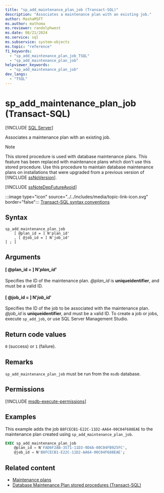 ```yaml
---
title: "sp_add_maintenance_plan_job (Transact-SQL)"
description: "Associates a maintenance plan with an existing job."
author: MashaMSFT
ms.author: mathoma
ms.reviewer: randolphwest
ms.date: 08/21/2024
ms.service: sql
ms.subservice: system-objects
ms.topic: "reference"
f1_keywords:
  - "sp_add_maintenance_plan_job_TSQL"
  - "sp_add_maintenance_plan_job"
helpviewer_keywords:
  - "sp_add_maintenance_plan_job"
dev_langs:
  - "TSQL"
---
```

# sp_add_maintenance_plan_job (Transact-SQL)

[!INCLUDE [SQL Server](../../includes/applies-to-version/sqlserver.md)]

Associates a maintenance plan with an existing job.

> [!NOTE]  
> This stored procedure is used with database maintenance plans. This feature has been replaced with maintenance plans which don't use this stored procedure. Use this procedure to maintain database maintenance plans on installations that were upgraded from a previous version of [!INCLUDE [ssNoVersion](../../includes/ssnoversion-md.md)].

[!INCLUDE [ssNoteDepFutureAvoid](../../includes/ssnotedepfutureavoid-md.md)]

:::image type="icon" source="../../includes/media/topic-link-icon.svg" border="false"::: [Transact-SQL syntax conventions](../../t-sql/language-elements/transact-sql-syntax-conventions-transact-sql.md)

## Syntax

```syntaxsql
sp_add_maintenance_plan_job
    [ @plan_id = ] N'plan_id'
    , [ @job_id = ] N'job_id'
[ ; ]
```

## Arguments

#### [ @plan_id = ] N'*plan_id*'

Specifies the ID of the maintenance plan. *@plan_id* is **uniqueidentifier**, and must be a valid ID.

#### [ @job_id = ] N'*job_id*'

Specifies the ID of the job to be associated with the maintenance plan. *@job_id* is **uniqueidentifier**, and must be a valid ID. To create a job or jobs, execute `sp_add_job`, or use SQL Server Management Studio.

## Return code values

`0` (success) or `1` (failure).

## Remarks

`sp_add_maintenance_plan_job` must be run from the `msdb` database.

## Permissions

[!INCLUDE [msdb-execute-permissions](../../includes/msdb-execute-permissions.md)]

## Examples

This example adds the job `B8FCECB1-E22C-11D2-AA64-00C04F688EAE` to the maintenance plan created using `sp_add_maintenance_plan_job`.

```sql
EXEC sp_add_maintenance_plan_job
    @plan_id = N'FAD6F2AB-3571-11D3-9D4A-00C04FB925FC',
    @job_id = N'B8FCECB1-E22C-11D2-AA64-00C04F688EAE';
```

## Related content

- [Maintenance plans](../maintenance-plans/maintenance-plans.md)
- [Database Maintenance Plan stored procedures (Transact-SQL)](database-maintenance-plan-stored-procedures-transact-sql.md)
